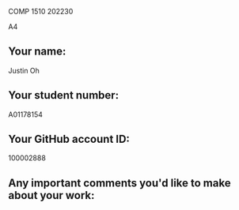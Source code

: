 COMP 1510 202230

A4

## Your name:
Justin Oh

## Your student number:
A01178154

## Your GitHub account ID:
100002888

## Any important comments you'd like to make about your work:
